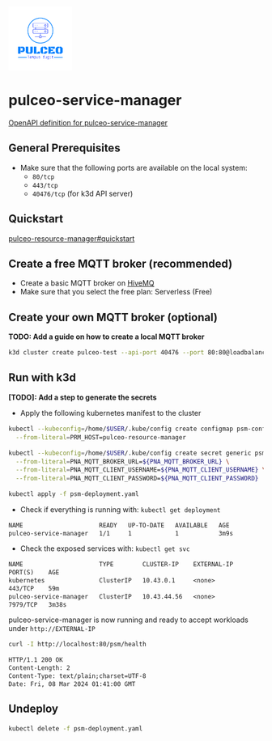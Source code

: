 <img src="docs/assets/pulceo-logo-color.png" alt="pulceo-logo" width="25%" height="auto"/>

# pulceo-service-manager

[OpenAPI definition for pulceo-service-manager](https://spboehm.github.io/pulceo-service-manager/)

## General Prerequisites

- Make sure that the following ports are available on the local system:
    - `80/tcp`
    - `443/tcp`
    - `40476/tcp` (for k3d API server)

## Quickstart 

[pulceo-resource-manager#quickstart](https://github.com/spboehm/pulceo-resource-manager?tab=readme-ov-file#quickstart-try-locally)

## Create a free MQTT broker (recommended)

- Create a basic MQTT broker on [HiveMQ](https://console.hivemq.cloud/?utm_source=HiveMQ+Pricing+Page&utm_medium=serverless+signup+CTA+Button&utm_campaign=HiveMQ+Cloud+PaaS&utm_content=serverless)
- Make sure that you select the free plan: Serverless (Free)

## Create your own MQTT broker (optional)

**TODO: Add a guide on how to create a local MQTT broker**
```bash
k3d cluster create pulceo-test --api-port 40476 --port 80:80@loadbalancer
```

## Run with k3d

**[TODO]: Add a step to generate the secrets**
- Apply the following kubernetes manifest to the cluster
```bash
kubectl --kubeconfig=/home/$USER/.kube/config create configmap psm-configmap \
  --from-literal=PRM_HOST=pulceo-resource-manager
```
```bash
kubectl --kubeconfig=/home/$USER/.kube/config create secret generic psm-credentials \
  --from-literal=PNA_MQTT_BROKER_URL=${PNA_MQTT_BROKER_URL} \
  --from-literal=PNA_MQTT_CLIENT_USERNAME=${PNA_MQTT_CLIENT_USERNAME} \
  --from-literal=PNA_MQTT_CLIENT_PASSWORD=${PNA_MQTT_CLIENT_PASSWORD}
```
```bash
kubectl apply -f psm-deployment.yaml
```

- Check if everything is running with: `kubectl get deployment`
```
NAME                     READY   UP-TO-DATE   AVAILABLE   AGE
pulceo-service-manager   1/1     1            1           3m9s
```

- Check the exposed services with: `kubectl get svc`
```
NAME                     TYPE        CLUSTER-IP    EXTERNAL-IP   PORT(S)    AGE
kubernetes               ClusterIP   10.43.0.1     <none>        443/TCP    59m
pulceo-service-manager   ClusterIP   10.43.44.56   <none>        7979/TCP   3m38s
```

pulceo-service-manager is now running and ready to accept workloads under `http://EXTERNAL-IP`

```bash
curl -I http://localhost:80/psm/health
```
```
HTTP/1.1 200 OK
Content-Length: 2
Content-Type: text/plain;charset=UTF-8
Date: Fri, 08 Mar 2024 01:41:00 GMT
```

## Undeploy

```bash
kubectl delete -f psm-deployment.yaml
```
